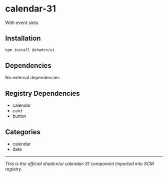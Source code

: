 # calendar-31

With event slots

## Installation

```bash
npm install @shadcn/ui
```

## Dependencies

No external dependencies

## Registry Dependencies

- calendar
- card
- button

## Categories

- calendar
- date

---

*This is the official shadcn/ui calendar-31 component imported into SCM registry.*
